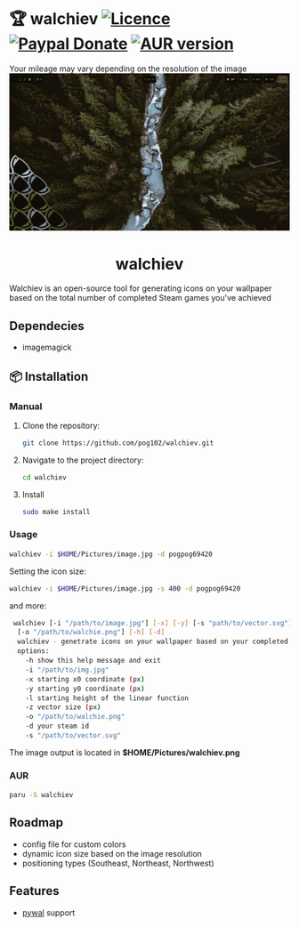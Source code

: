 # 🏆 walchiev [![Licence](https://img.shields.io/badge/License-MIT-yellow.svg)](LICENSE) [![Paypal Donate](https://img.shields.io/badge/Donate-Paypal-2244dd.svg)](https://www.paypal.com/paypalme/ernisD)   [![AUR version](https://img.shields.io/aur/version/walchiev)](https://aur.archlinux.org/packages/walchiev)
Your mileage may vary depending on the resolution of the image
<br>![image](https://raw.githubusercontent.com/pog102/walchiev/main/assets/1695316499_grim.png)

<h1 align="center">walchiev</h1>
Walchiev is an open-source tool for generating icons on your wallpaper based on the total number of completed Steam games you've achieved

## Dependecies

- imagemagick

## 📦 Installation
### Manual
1. Clone the repository:

   ```bash
   git clone https://github.com/pog102/walchiev.git
   ```

2. Navigate to the project directory:

   ```bash
   cd walchiev
   ```

3. Install

     ```bash
     sudo make install
     ```
### Usage
```bash
walchiev -i $HOME/Pictures/image.jpg -d pogpog69420
```

Setting the icon size:
```bash
walchiev -i $HOME/Pictures/image.jpg -s 400 -d pogpog69420
```

and more:

```bash
 walchiev [-i "/path/to/image.jpg"] [-x] [-y] [-s "path/to/vector.svg"] [-l] [-z] 
  [-o "/path/to/walchie.png"] [-h] [-d]
  walchiev - genetrate icons on your wallpaper based on your completed games
  options:
    -h show this help message and exit
    -i "/path/to/img.jpg"
    -x starting x0 coordinate (px)
    -y starting y0 coordinate (px)
    -l starting height of the linear function
    -z vector size (px)
    -o "/path/to/walchie.png"
    -d your steam id
    -s "/path/to/vector.svg"
```
The image output is located in **$HOME/Pictures/walchiev.png**

### AUR

```bash
paru -S walchiev
```

## Roadmap
- config file for custom colors
- dynamic icon size based on the image resolution
- positioning types (Southeast, Northeast, Northwest)

## Features
- [pywal](https://github.com/dylanaraps/pywal) support
